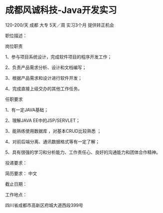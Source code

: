 # 成都风诚科技-Java开发实习

120-200/天 成都 大专 5天／周 实习3个月 提供转正机会

职位描述：

岗位职责

 1、参与项目系统设计，完成软件项目的程序开发工作；

 2、负责产品需求分析、设计和文档编写；

 3、根据产品需求和设计进行软件开发；

 4、完成直接上级交办的其他工作任务。

任职要求

1、有一定JAVA基础；

2、理解JAVA EE中的JSP/SERVLET；

3、能熟练使用数据库 ，对基本CRUD比较熟悉 ；

4、对前后端分离、通讯数据格式等有一定了解；

5、具有很强的学习和分析能力、工作责任心、良好的沟通能力和团体合作精神。

投递要求：

简历要求： 中文

截止日期：

工作地点：

四川省成都市高新区府城大道西段399号